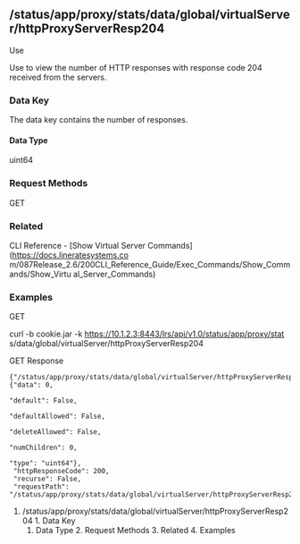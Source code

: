 ## /status/app/proxy/stats/data/global/virtualServer/httpProxyServerResp204

Use

Use to view the number of HTTP responses with response code 204 received from
the servers.

### Data Key

The data key contains the number of responses.

#### Data Type

uint64

### Request Methods

GET

### Related

CLI Reference - [Show Virtual Server Commands](https://docs.lineratesystems.co
m/087Release_2.6/200CLI_Reference_Guide/Exec_Commands/Show_Commands/Show_Virtu
al_Server_Commands)

### Examples

GET

curl -b cookie.jar -k https://10.1.2.3:8443/lrs/api/v1.0/status/app/proxy/stat
s/data/global/virtualServer/httpProxyServerResp204

GET Response

    
    
    {"/status/app/proxy/stats/data/global/virtualServer/httpProxyServerResp204": {"data": 0,
                                                                                "default": False,
                                                                                "defaultAllowed": False,
                                                                                "deleteAllowed": False,
                                                                                "numChildren": 0,
                                                                                "type": "uint64"},
     "httpResponseCode": 200,
     "recurse": False,
     "requestPath": "/status/app/proxy/stats/data/global/virtualServer/httpProxyServerResp204"}
    

  1. /status/app/proxy/stats/data/global/virtualServer/httpProxyServerResp204
    1. Data Key
      1. Data Type
    2. Request Methods
    3. Related
    4. Examples

